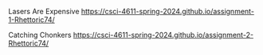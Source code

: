 Lasers Are Expensive https://csci-4611-spring-2024.github.io/assignment-1-Rhettoric74/

Catching Chonkers https://csci-4611-spring-2024.github.io/assignment-2-Rhettoric74/